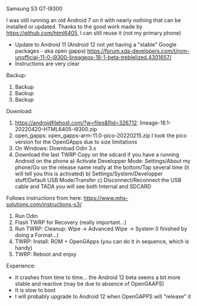 Samsung S3 GT-I9300

I was still running an old Android 7 on it with nearly nothing that can be installed or updated.
Thanks to the good work made by https://github.com/html6405, I can still reuse it (not my primary phone)

- Update to Android 11 (Android 12 not yet having a "stable" Google packages - aka open gapps)
https://forum.xda-developers.com/t/rom-unofficial-11-0-i9300-lineageos-18-1-beta-treblelized.4301657/
- Instructions are very clear

Backup:
1) Backup 
2) Backup 
3) Backup 


Download:
1) https://androidfilehost.com/?w=files&flid=326712: lineage-18.1-20220420-HTML6405-i9300.zip
2) open_gapps: open_gapps-arm-11.0-pico-20220215.zip 
I took the pico version for the OpenGApps due to size limitations
3) On Windows: Download Odin 3.x
4) Download the last TWRP
Copy on the sdcard if you have a running Android on the phone 
 a) Activate Developper Mode: Settings/About my phone/Go on the release name really at the bottom/Tap several time (it will tell you this is activated)
 b) Settings/System/Developper stuff/Default USB Mode/Transfer 
 c) Disconnect/Reconnect the USB cable and TADA you will see both Internal and SDCARD

Follows instructions from here: https://www.mhs-solutions.com/instructions-s3/
1) Run Odin
2) Flash TWRP for Recovery (really important...)
3) Run TWRP: Cleanup: Wipe -> Advanced Wipe -> System (I finished by doing a Format...)
4) TWRP: Install: ROM + OpenGApps  (you can do it in sequence, which is handy)
5) TWRP: Reboot and enjoy

Experience:
- It crashes from time to time... the Android 12 beta seems a bit more stable and reactive (may be due to absence of OpenGAAPS)
- It is slow to boot 
- I will probably upgrade to Android 12 when OpenGAPPS will "release" it


